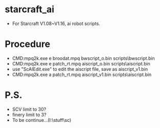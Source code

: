 # starcraft_ai
- For Starcraft V1.08~V1.16, ai robot scripts.
# Procedure
- CMD:mpq2k.exe e broodat.mpq bwscript_o.bin scripts\bwscript.bin
- CMD:mpq2k.exe e patch_rt.mpq aiscript_o.bin scripts\aiscript.bin
- use "ScAIEdit.exe" to edit the aiscript file, save as aiscript_v1.bin
- CMD:mpq2k.exe a patch_rt.mpq aiscript_v1.bin scripts\aiscript.bin
# P.S.
- SCV limit to 30?
- finery limit to 3?
- To be continue...(I:\stuff\sc)